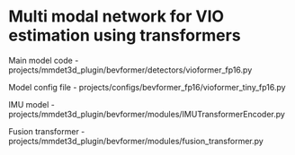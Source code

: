 # Multi modal network for VIO estimation using transformers

Main model code - projects/mmdet3d_plugin/bevformer/detectors/vioformer_fp16.py  

Model config file - projects/configs/bevformer_fp16/vioformer_tiny_fp16.py

IMU model - projects/mmdet3d_plugin/bevformer/modules/IMUTransformerEncoder.py

Fusion transformer - projects/mmdet3d_plugin/bevformer/modules/fusion_transformer.py